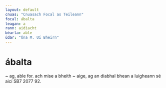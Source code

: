 ```yaml
---
layout: default
cnuas: "Cnuasach Focal as Teileann"
focal: ábalta
leagan: a
rann: aidiacht
béarla: able
údar: "Úna M. Uí Bheirn"
---
```


# ábalta

~ ag, able for. ach mise a bheith ~ aige, ag an diabhal
bhean a luigheann sé aicí SB7 2077 92.

